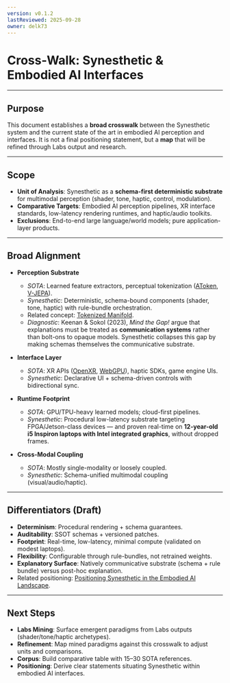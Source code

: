 ```yaml
---
version: v0.1.2
lastReviewed: 2025-09-28
owner: delk73
---
```


# Cross-Walk: Synesthetic & Embodied AI Interfaces

---

## Purpose

This document establishes a **broad crosswalk** between the Synesthetic system and the current state of the art in embodied AI perception and interfaces.
It is not a final positioning statement, but a **map** that will be refined through Labs output and research.

---

## Scope

* **Unit of Analysis**: Synesthetic as a **schema-first deterministic substrate** for multimodal perception (shader, tone, haptic, control, modulation).
* **Comparative Targets**: Embodied AI perception pipelines, XR interface standards, low-latency rendering runtimes, and haptic/audio toolkits.
* **Exclusions**: End-to-end large language/world models; pure application-layer products.

---

## Broad Alignment

* **Perception Substrate**

  * *SOTA*: Learned feature extractors, perceptual tokenization ([AToken](https://arxiv.org/abs/2405.06722), [V-JEPA](https://ai.meta.com/blog/v-jepa-yann-lecun-ai-model-video-self-supervised-learning/)).
  * *Synesthetic*: Deterministic, schema-bound components (shader, tone, haptic) with rule-bundle orchestration.
  * Related concept: [Tokenized Manifold](tokenized_manifold.md).
  * *Diagnostic*: Keenan & Sokol (2023), *Mind the Gap!* argue that explanations must be treated as **communication systems** rather than bolt-ons to opaque models. Synesthetic collapses this gap by making schemas themselves the communicative substrate.

* **Interface Layer**

  * *SOTA*: XR APIs ([OpenXR](https://www.khronos.org/openxr/), [WebGPU](https://www.w3.org/TR/webgpu/)), haptic SDKs, game engine UIs.
  * *Synesthetic*: Declarative UI + schema-driven controls with bidirectional sync.

* **Runtime Footprint**

  * *SOTA*: GPU/TPU-heavy learned models; cloud-first pipelines.
  * *Synesthetic*: Procedural low-latency substrate targeting FPGA/Jetson-class devices — and proven real-time on **12-year-old i5 Inspiron laptops with Intel integrated graphics**, without dropped frames.

* **Cross-Modal Coupling**

  * *SOTA*: Mostly single-modality or loosely coupled.
  * *Synesthetic*: Schema-unified multimodal coupling (visual/audio/haptic).

---

## Differentiators (Draft)

* **Determinism**: Procedural rendering + schema guarantees.
* **Auditability**: SSOT schemas + versioned patches.
* **Footprint**: Real-time, low-latency, minimal compute (validated on modest laptops).
* **Flexibility**: Configurable through rule-bundles, not retrained weights.
* **Explanatory Surface**: Natively communicative substrate (schema + rule bundle) versus post-hoc explanation.
* Related positioning: [Positioning Synesthetic in the Embodied AI Landscape](positioning_embodied.md).

---

## Next Steps

* **Labs Mining**: Surface emergent paradigms from Labs outputs (shader/tone/haptic archetypes).
* **Refinement**: Map mined paradigms against this crosswalk to adjust units and comparisons.
* **Corpus**: Build comparative table with 15–30 SOTA references.
* **Positioning**: Derive clear statements situating Synesthetic within embodied AI interfaces.
